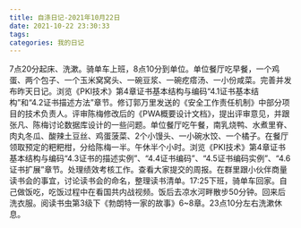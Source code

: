 ```yaml
---
title: 自涤日记-2021年10月22日
date: 2021-10-22 23:30:33
tags:
categories: 我的日记
---
```

7点20分起床、洗漱。骑单车上班，8点10分到单位。单位餐厅吃早餐，一个鸡蛋、两个包子、一个玉米窝窝头、一碗豆浆、一碗疙瘩汤、一小份咸菜。完善并发布昨天日记。浏览《PKI技术》第4章证书基本结构与编码“4.1证书基本结构”和“4.2证书描述方法”章节。修订郭万里发送的《安全工作责任机制》中部分项目的技术负责人。评审陈梅修改后的《PWA概要设计文档》，提出评审意见，并跟张凡、陈梅讨论数据库设计的一些问题。单位餐厅吃午餐，南乳烧鸭、水煮里脊、肉丸冬瓜、酸辣土豆丝、鸡蛋菠菜、2个小馒头、一小碗水饺、一个橘子。在餐厅领取预定的粑粑柑，分给陈梅一半。午休半个小时。浏览《PKI技术》第4章证书基本结构与编码“4.3证书的描述实例”、“4.4证书编码”、“4.5证书编码实例”、“4.6证书扩展”章节。处理绩效考核工作。查看大家提交的周报。在群里跟小伙伴商量读书会的事宜，讨论读书会的命名，整理读书清单。17:25下班，骑单车回家。自己做饭吃，吃饭过程中在看国共内战视频。饭后去凉水河畔散步50分钟。回来后洗衣服。阅读书虫第3级下《勃朗特一家的故事》6~8章。23点10分左右洗漱休息。